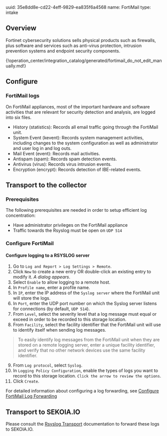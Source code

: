 uuid: 35e8dd8e-cd22-4eff-9829-ea835f6a4568
name: FortiMail
type: intake

## Overview

Fortinet cybersecurity solutions sells physical products such as firewalls, plus software and services such as anti-virus protection, intrusion prevention systems and endpoint security components.

{!operation_center/integration_catalog/generated/fortimail_do_not_edit_manually.md!}

## Configure

### FortiMail logs

On FortiMail appliances, most of the important hardware and software activities that are relevant for security detection and analysis, are logged into six files.

- History (statistics): Records all email traffic going through the FortiMail unit.
- System Event (kevent): Records system management activities, including changes to the system configuration as well as administrator and user log in and log outs.
- Mail Event (event): Records mail activities.
- Antispam (spam): Records spam detection events.
- Antivirus (virus): Records virus intrusion events.
- Encryption (encrypt): Records detection of IBE-related events.

## Transport to the collector

### Prerequisites
The following prerequisites are needed in order to setup efficient log concentration:

- Have administrator privileges on the FortiMail appliance
- Traffic towards the Rsyslog must be open on `UDP 514`

### Configure FortiMail

#### Configure logging to a RSYSLOG server

1. Go to `Log and Report > Log Settings > Remote`.
2. Click `New` to create a new entry OR double-click an existing entry to modify it. *A dialog appears*.
3. Select `Enable` to allow logging to a remote host.
4. In `Profile name`, enter a profile name.
5. In `IP`, enter the IP address of the `Syslog server` where the FortiMail unit will store the logs.
6. In `Port`, enter the UDP port number on which the Syslog server listens for connections (by default, `UDP 514`).
7. From `Level`, select the severity level that a log message must equal or exceed in order to be recorded to this storage location.
8. From `Facility`, select the facility identifier that the FortiMail unit will use to identify itself when sending log messages.

> To easily identify log messages from the FortiMail unit when they are stored on a remote logging server, enter a unique facility identifier, and verify that no other network devices use the same facility identifier.

9. From `Log protocol`, select `Syslog`.
10. In `Logging Policy Configuration`, enable the types of logs you want to record to this storage location. `Click the arrow to review the options`.
11. Click `Create`.

For detailed information about configuring a log forwarding, see [Configure FortiMail Log Forwarding](https://docs.fortinet.com/document/fortimail/6.2.0/administration-guide/332364/configuring-logging#logging_2063907032_1949484)

## Transport to SEKOIA.IO

Please consult the [Rsyslog Transport](../../../data_collection/ingestion_methods/rsyslog/) documentation to forward these logs to SEKOIA.IO.
